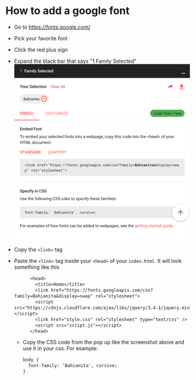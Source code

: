 # How to add a google font
- Go to https://fonts.google.com/
- Pick your favorite font
- Click the red plus sign
- Expand the black bar that says "1 Family Selected"
        ![google-fonts](google-fonts.png)
- Copy the `<link>` tag
- Paste the `<link>` tag inside your `<head>` of your `index.html`. It will look something like this
          
            <head>
              <title>Home</title>
              <link href="https://fonts.googleapis.com/css?family=Bahianita&display=swap" rel="stylesheet">
              <script src="https://cdnjs.cloudflare.com/ajax/libs/jquery/3.4.1/jquery.min.js"></script>
              <link href="style.css" rel="stylesheet" type="text/css" />
              <script src="script.js"></script>
            </head>
  - Copy the CSS code from the pop up like the screenshot above and use it in your css. For example:
        
        body {
          font-family: 'Bahianita', cursive;
        }
        
        
